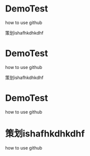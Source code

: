 # DemoTest
how to use github   





策划ishafhkdhkdhf



# DemoTest

how to use github   





策划ishafhkdhkdhf

# DemoTest

how to use github   






策划ishafhkdhkdhf
=======
how to use github